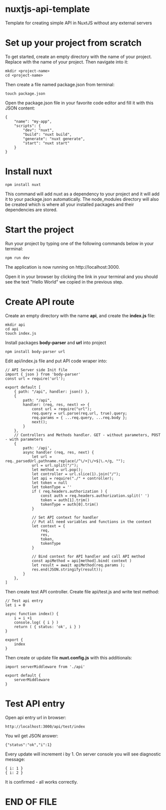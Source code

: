 # nuxtjs-api-template
Template for creating simple API in NuxtJS without any external servers 

# Set up your project from scratch

To get started, create an empty directory with the name of your project.
Replace <project-name> with the name of your project. Then navigate into it:

    mkdir <project-name>
    cd <project-name>

Then create a file named package.json from terminal:

    touch package.json

Open the package.json file in your favorite code editor and fill it with this JSON content:

    {
        "name": "my-app",
        "scripts": {
            "dev": "nuxt",
            "build": "nuxt build",
            "generate": "nuxt generate",
            "start": "nuxt start"
        }
    }

# Install nuxt    

    npm install nuxt

This command will add nuxt as a dependency to your project and it will add it to your package.json automatically. The node_modules directory will also be created which is where all your installed packages and their dependencies are stored.




# Start the project

Run your project by typing one of the following commands below in your terminal:

    npm run dev

The application is now running on http://localhost:3000.

Open it in your browser by clicking the link in your terminal and you should see the text "Hello World" we copied in the previous step.

# Create  API route

Create an empty directory with the name __api__, and create the __index.js__ file:

    mkdir api
    cd api
    touch index.js

Install packages **body-parser** and **url** into project

    npm install body-parser url

Edit api/index.js file and put API code wraper into:
```
// API Server side Init file
import { json } from 'body-parser'
const url = require('url');

export default [
    { path: "/api", handler: json() },
    {
        path: "/api",
        handler: (req, res, next) => {
            const url = require("url");
            req.query = url.parse(req.url, true).query;
            req.params = { ...req.query, ...req.body };
            next();
        }
    },
    // Controllers and Methods handler. GET - without parameters, POST - with parameters
    {
        path: '/api',
        async handler (req, res, next) {
            let url = req._parsedUrl.pathname.replace(/^\/+|\/+$|\.+/g, "");
            url = url.split("/");
            let method = url.pop();
            let controller = url.slice(1).join("/");
            let api = require("./" + controller);
            let token = null
            let tokenType = ''
            if ( req.headers.authorization ) {
                const auth = req.headers.authorization.split(' ')
                token = auth[1].trim()
                tokenType = auth[0].trim()
            }

            // Set API context for handler
            // Put all need variables and functions in the context
            let context = {
                req,
                res,
                token,
                tokenType
            }

            // Bind context for API handler and call API method
            const apiMethod = api[method].bind( context )
            let result = await apiMethod(req.params );
            res.end(JSON.stringify(result));
        }
    },
]
```
Then create test API controller. Create file api/test.js and write test method:
```
// Test api entry
let i = 0

async function index() {
    i = i +1
    console.log( { i } )
    return ( { status: 'ok', i } )        
}

export {
    index
}
```

Then create or update file **nuxt.config.js** with this additionals:
```
import serverMiddleware from './api'

export default {
    serverMiddleware
}
```

# Test API entry

Open api entry url in browser:

    http://localhost:3000/api/test/index

You wil get JSON answer:

    {"status":"ok","i":1}

Every update will increment i by 1. On server console you will see diagnostic message:

    { i: 1 }
    { i: 2 }

It is confirmed - all works correctly.
# END OF FILE



